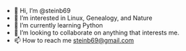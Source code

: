 - 👋 Hi, I’m @steinb69
- 👀 I’m interested in Linux, Genealogy, and Nature
- 🌱 I’m currently learning Python
- 💞️ I’m looking to collaborate on anything that interests me.
- 📫 How to reach me steinb69@gmail.com

<!---
steinb69/steinb69 is a ✨ special ✨ repository because its `README.md` (this file) appears on your GitHub profile.
You can click the Preview link to take a look at your changes.
--->
